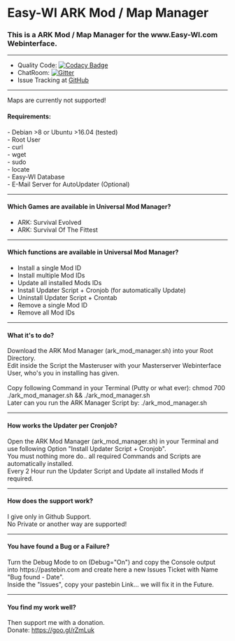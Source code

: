 # Easy-WI ARK Mod / Map Manager

<h3>This is a ARK Mod / Map Manager for the www.Easy-WI.com Webinterface.</h3>

---
- Quality Code: [![Codacy Badge](https://api.codacy.com/project/badge/Grade/b3564e2410b3430e9097f71b0d853910)](https://www.codacy.com/app/Lacrimosa99/Easy-WI-ARK-Mod-Manager?utm_source=github.com&amp;utm_medium=referral&amp;utm_content=Lacrimosa99/Easy-WI-ARK-Mod-Manager&amp;utm_campaign=Badge_Grade)
- ChatRoom: [![Gitter](https://badges.gitter.im/gitterHQ/gitter.svg)](https://gitter.im/Easy-WI-ARK-Mod-Manager/Lobby?utm_source=share-link&utm_medium=link&utm_campaign=share-link)<br>
- Issue Tracking at [GitHub](https://github.com/Lacrimosa99/Easy-WI-ARK-Mod-Manager/issues)

---

Maps are currently not supported!<br>

<h4>Requirements:</h4>
- Debian >8 or Ubuntu >16.04 (tested)<br>
- Root User<br>
- curl<br>
- wget<br>
- sudo<br>
- locate<br>
- Easy-WI Database<br>
- E-Mail Server for AutoUpdater (Optional)<br>

---

<h4>Which Games are available in Universal Mod Manager?</h4>

- ARK: Survival Evolved<br>
- ARK: Survival Of The Fittest<br>

---

<h4>Which functions are available in Universal Mod Manager?</h4>

- Install a single Mod ID<br>
- Install multiple Mod IDs<br>
- Update all installed Mods IDs<br>
- Install Updater Script + Cronjob (for automatically Update)<br>
- Uninstall Updater Script + Crontab<br>
- Remove a single Mod ID<br>
- Remove all Mod IDs<br>

---

<h4>What it's to do?</h4>

Download the ARK Mod Manager (ark_mod_manager.sh) into your Root Directory.<br>
Edit inside the Script the Masteruser with your Masterserver Webinterface User, who's you in installing has given.<br>
<br>
Copy following Command in your Terminal (Putty or what ever):
chmod 700 ./ark_mod_manager.sh && ./ark_mod_manager.sh
<br>
Later can you run the ARK Manager Script by: ./ark_mod_manager.sh

---

<h4>How works the Updater per Cronjob?</h4>

Open the ARK Mod Manager (ark_mod_manager.sh) in your Terminal and use following Option "Install Updater Script + Cronjob".<br>
You must nothing more do.. all required Commands and Scripts are automatically installed.<br>
Every 2 Hour run the Updater Script and Update all installed Mods if required.<br>

---

<h4>How does the support work?</h4>

I give only in Github Support.<br>
No Private or another way are supported!

---

<h4>You have found a Bug or a Failure?</h4>
Turn the Debug Mode to on (Debug="On") and copy the Console output into https://pastebin.com and create here a new Issues Ticket with Name "Bug found - Date".<br>
Inside the "Issues", copy your pastebin Link... we will fix it in the Future.

---

<h4>You find my work well?</h4>

Then support me with a donation.<br>
Donate: https://goo.gl/rZmLuk

